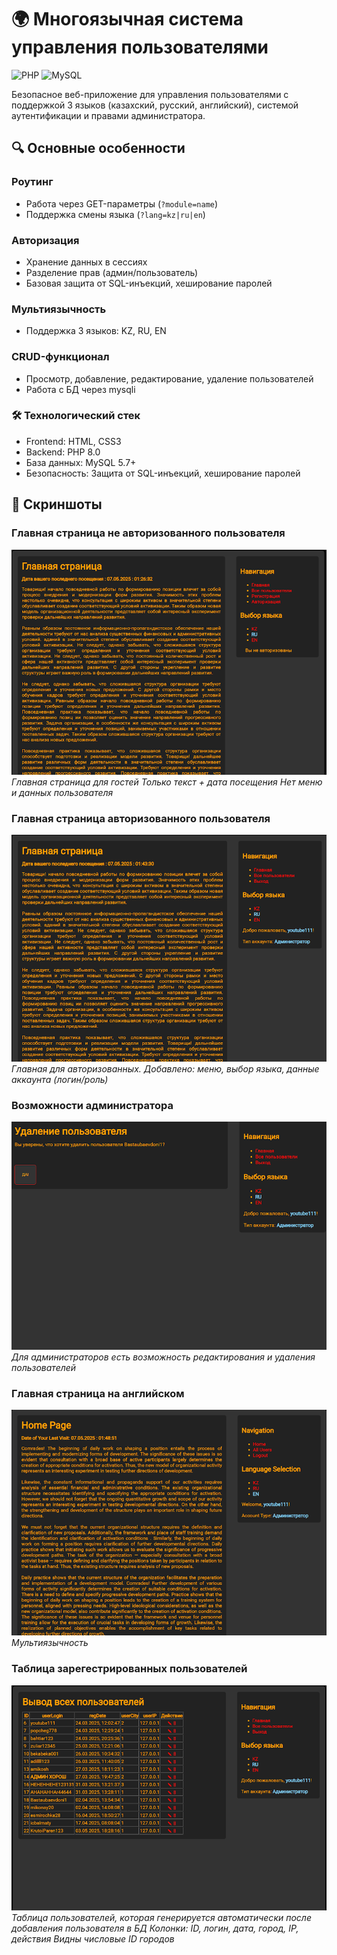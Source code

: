 # 🌍 Многоязычная система управления пользователями

![PHP](https://img.shields.io/badge/PHP-8.0+-purple.svg)
![MySQL](https://img.shields.io/badge/MySQL-5.7+-blue.svg)

Безопасное веб-приложение для управления пользователями с поддержкой 3 языков (казахский, русский, английский), системой аутентификации и правами администратора.

## 🔍 Основные особенности

### Роутинг
- Работа через GET-параметры (`?module=name`)
- Поддержка смены языка (`?lang=kz|ru|en`)

### Авторизация
- Хранение данных в сессиях
- Разделение прав (админ/пользователь)
- Базовая защита от SQL-инъекций, хеширование паролей

### Мультиязычность
- Поддержка 3 языков: KZ, RU, EN

### CRUD-функционал
- Просмотр, добавление, редактирование, удаление пользователей
- Работа с БД через mysqli


### 🛠 Технологический стек
- Frontend: HTML, CSS3
- Backend: PHP 8.0
- База данных: MySQL 5.7+
- Безопасность: Защита от SQL-инъекций, хеширование паролей

## 📸 Скриншоты  

### Главная страница не авторизованного пользователя 
![Главная](screenshots/main.png) 
<br/>
*Главная страница для гостей Только текст + дата посещения Нет меню и данных пользователя* 

### Главная страница авторизованного пользователя 
![Главная с авторизацией](screenshots/mainReg.png) 
<br/>
*Главная для авторизованных. Добавлено: меню, выбор языка, данные аккаунта (логин/роль)*

### Возможности администратора
![Удаление пользователя](screenshots/delete.png) 
<br/>
*Для администраторов есть возможность редактирования и удаления пользователей*

### Главная страница на английском 
![Поддержка английского](screenshots/mainEn.png) 
<br/>
*Мультиязычность*

### Таблица зарегестрированных пользователей
![Таблица пользователей](screenshots/user.png) 
<br/>
*Таблица пользователей, которая генерируется автоматически после добавления пользователя в БД Колонки: ID, логин, дата, город, IP, действия Видны числовые ID городов*

